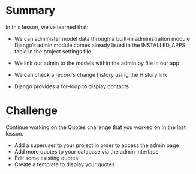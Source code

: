 # Summary


In this lesson, we’ve learned that:

- We can administer model data through a built-in administration module
Django’s admin module comes already listed in the INSTALLED_APPS table in the project settings file

- We link our admin to the models within the admin.py file in our app

- We can check a record’s change history using the History link

- Django provides a for-loop to display contacts




# Challenge 

Continue working on the Quotes challenge that you worked on in the last lesson.

- Add a superuser to your project in order to access the admin page
- Add  more quotes to your database via the admin interface
- Edit some existing quotes
- Create a template to display your quotes